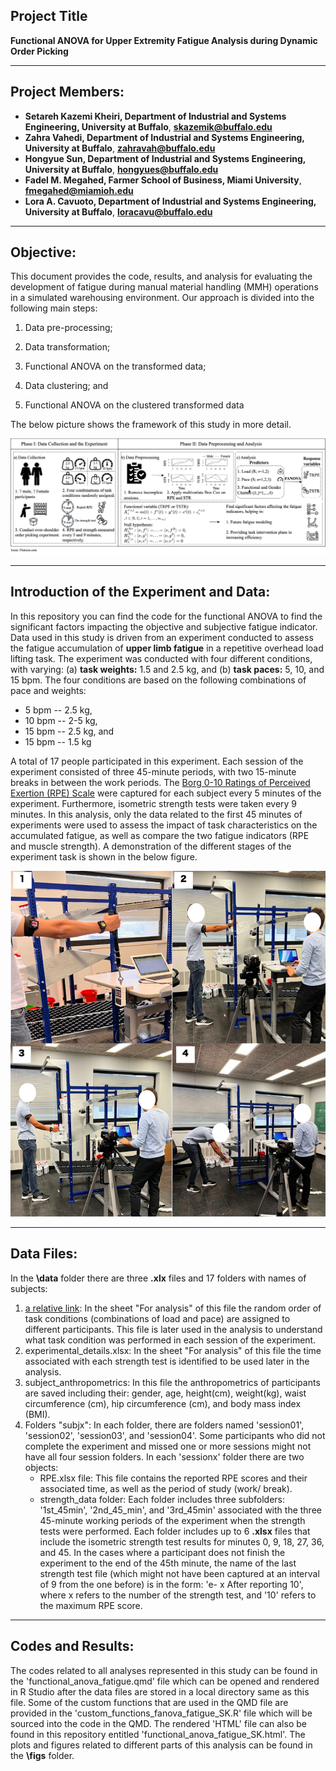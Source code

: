 ## Project Title

**Functional ANOVA for Upper Extremity Fatigue Analysis during Dynamic Order Picking**

--- 

## Project Members:  
- **Setareh Kazemi Kheiri, Department of Industrial and Systems Engineering, University at Buffalo**, **skazemik@buffalo.edu**
- **Zahra Vahedi, Department of Industrial and Systems Engineering, University at Buffalo**, **zahravah@buffalo.edu**
- **Hongyue Sun, Department of Industrial and Systems Engineering, University at Buffalo**, **hongyues@buffalo.edu**
- **Fadel M. Megahed, Farmer School of Business, Miami University**, **fmegahed@miamioh.edu**
- **Lora A. Cavuoto, Department of Industrial and Systems Engineering, University at Buffalo**, **loracavu@buffalo.edu**

---
## Objective:

This document provides the code, results, and analysis for evaluating the development of fatigue during manual material handling (MMH) operations in a simulated warehousing environment. Our approach is divided into the following main steps: 

1. Data pre-processing;

2. Data transformation;

3. Functional ANOVA on the transformed data;

4. Data clustering; and

5. Functional ANOVA on the clustered transformed data

The below picture shows the framework of this study in more detail.

![Image of Framework](FANOVAFlowchart-Page-1.png)

---
## Introduction of the Experiment and Data:
In this repository you can find the code for the functional ANOVA to find the significant factors impacting the objective and subjective fatigue indicator. Data used in this study is driven from an experiment conducted to assess the fatigue accumulation of **upper limb fatigue** in a repetitive overhead load lifting task. The experiment was conducted with four different conditions, with varying: (a) **task weights:** 1.5 and 2.5 kg, and (b) **task paces:** 5, 10, and 15 bpm. The four conditions are based on the following combinations of pace and weights: 

- 5 bpm -- 2.5 kg,   
- 10 bpm -- 2-5 kg,   
- 15 bpm -- 2.5 kg, and   
- 15 bpm -- 1.5 kg 

A total of 17 people participated in this experiment. Each session of the experiment consisted of three 45-minute periods, with two 15-minute breaks in between the work periods. The [Borg 0-10 Ratings of Perceived Exertion (RPE) Scale](https://my.clevelandclinic.org/health/articles/17450-rated-perceived-exertion-rpe-scale) were captured for each subject every 5 minutes of the experiment. Furthermore, isometric strength tests were taken every 9 minutes. In this analysis, only the data related to the first 45 minutes of experiments were used to assess the impact of task characteristics on the accumulated fatigue, as well as compare the two fatigue indicators (RPE and muscle strength). A demonstration of the different stages of the experiment task is shown in the below figure.

![Image of workstation](Simulated-workstation.png)

---
## Data Files: 

In the **\data** folder there are three **.xlx** files and 17 folders with names of subjects:
   1. [a relative link](experimental_design.xlsx): In the sheet "For analysis" of this file the random order of task conditions (combinations of load and pace) are assigned to different participants. This file is later used in the analysis to understand what task condition was performed in each session of the experiment. 
   3. experimental_details.xlsx: In the sheet "For analysis" of this file the time associated with each strength test is identified to be used later in the analysis.
   4. subject_anthropometrics: In this file the anthropometrics of participants are saved including their: gender, age, height(cm), weight(kg), waist circumference (cm), hip circumference (cm), and body mass index (BMI).
   5. Folders "subjx": In each folder, there are folders named 'session01', 'session02', 'session03', and 'session04'. Some participants who did not complete the experiment and missed one or more sessions might not have all four session folders. In each 'sessionx' folder there are two objects:
      - RPE.xlsx file: This file contains the reported RPE scores and their associated time, as well as the period of study (work/ break).
      - strength_data folder: Each folder includes three subfolders: '1st_45min', '2nd_45_min', and '3rd_45min' associated with the three 45-minute working periods of the experiment when the strength tests were performed. Each folder includes up to 6 **.xlsx** files that include the isometric strength test results for minutes 0, 9, 18, 27, 36, and 45. In the cases where a participant does not finish the experiment to the end of the 45th minute, the name of the last strength test file (which might not have been captured at an interval of 9 from the one before) is in the form: 'e- x After reporting 10', where x refers to the number of the strength test, and '10' refers to the maximum RPE score.

---
## Codes and Results: 

The codes related to all analyses represented in this study can be found in the 'functional_anova_fatigue.qmd' file which can be opened and rendered in R Studio after the data files are stored in a local directory same as this file. Some of the custom functions that are used in the QMD file are provided in the 'custom_functions_fanova_fatigue_SK.R' file which will be sourced into the code in the QMD. The rendered 'HTML' file can also be found in this repository entitled 'functional_anova_fatigue_SK.html'. The plots and figures related to different parts of this analysis can be found in the **\figs** folder.
